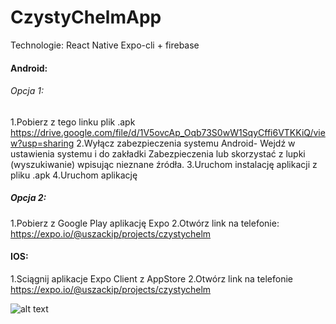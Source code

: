 # CzystyChelmApp

Technologie:
React Native Expo-cli + firebase

#### Android:
###### Opcja 1:
1.Pobierz z tego linku plik .apk
https://drive.google.com/file/d/1V5ovcAp_Oqb73S0wW1SqyCffi6VTKKiQ/view?usp=sharing
2.Wyłącz zabezpieczenia systemu Android- Wejdź w ustawienia systemu i do 
zakładki Zabezpieczenia lub skorzystać z lupki (wyszukiwanie) wpisując nieznane źródła.
3.Uruchom instalację aplikacji z pliku .apk
4.Uruchom aplikację

##### Opcja 2:
1.Pobierz z Google Play aplikację Expo
2.Otwórz link na telefonie: https://expo.io/@uszackip/projects/czystychelm


#### IOS:

1.Sciągnij aplikacje Expo Client z AppStore
2.Otwórz link na telefonie https://expo.io/@uszackip/projects/czystychelm

![alt text](https://scontent-frt3-1.xx.fbcdn.net/v/t1.15752-9/126951891_998500467649795_1335582839463513498_n.png?_nc_cat=109&ccb=2&_nc_sid=ae9488&_nc_ohc=qJVqJEnsJ8gAX-Cb1Lk&_nc_ht=scontent-frt3-1.xx&oh=b1937badb4d91977aed5a90ae3c1126a&oe=5FDF179F)
